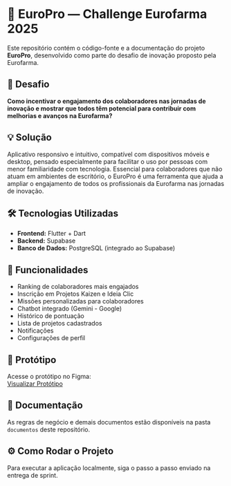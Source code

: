 # 🚀 EuroPro — Challenge Eurofarma 2025

Este repositório contém o código-fonte e a documentação do projeto **EuroPro**, desenvolvido como parte do desafio de inovação proposto pela Eurofarma.

## 🎯 Desafio

**Como incentivar o engajamento dos colaboradores nas jornadas de inovação e mostrar que todos têm potencial para contribuir com melhorias e avanços na Eurofarma?**

## 💡 Solução

Aplicativo responsivo e intuitivo, compatível com dispositivos móveis e desktop, pensado especialmente para facilitar o uso por pessoas com menor familiaridade com tecnologia. Essencial para colaboradores que não atuam em ambientes de escritório, o EuroPro é uma ferramenta que ajuda a ampliar o engajamento de todos os profissionais da Eurofarma nas jornadas de inovação.


## 🛠️ Tecnologias Utilizadas

- **Frontend:** Flutter + Dart  
- **Backend:** Supabase  
- **Banco de Dados:** PostgreSQL (integrado ao Supabase)

## 📱 Funcionalidades

- Ranking de colaboradores mais engajados  
- Inscrição em Projetos Kaizen e Ideia Clic  
- Missões personalizadas para colaboradores  
- Chatbot integrado (Gemini - Google)  
- Histórico de pontuação  
- Lista de projetos cadastrados  
- Notificações  
- Configurações de perfil

## 🎨 Protótipo

Acesse o protótipo no Figma:  
[Visualizar Protótipo](https://www.figma.com/design/aaKuNeiwqgs2eOjw7ZTVMA/Untitled?node-id=0-1&t=9fdslleeTjdeAx7i-1)

## 📂 Documentação

As regras de negócio e demais documentos estão disponíveis na pasta `documentos` deste repositório.

## ⚙️ Como Rodar o Projeto

Para executar a aplicação localmente, siga o passo a passo enviado na entrega de sprint.
